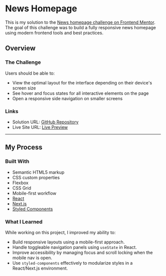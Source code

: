 # News Homepage

This is my solution to the [News homepage challenge on Frontend Mentor](https://www.frontendmentor.io/challenges/news-homepage-H6SWTa1MFl). The goal of this challenge was to build a fully responsive news homepage using modern frontend tools and best practices.


## Overview

### The Challenge

Users should be able to:

- View the optimal layout for the interface depending on their device's screen size
- See hover and focus states for all interactive elements on the page
- Open a responsive side navigation on smaller screens

### Links

- Solution URL: [GitHub Repository](https://github.com/HossamElrawy/News-homepage)
- Live Site URL: [Live Preview]([https://your-live-site-url.com](https://hossamelrawy.github.io/News-homepage/))

---

## My Process

### Built With

- Semantic HTML5 markup
- CSS custom properties
- Flexbox
- CSS Grid
- Mobile-first workflow
- [React](https://reactjs.org/)
- [Next.js](https://nextjs.org/)
- [Styled Components](https://styled-components.com/)

### What I Learned

While working on this project, I improved my ability to:

- Build responsive layouts using a mobile-first approach.
- Handle toggleable navigation panels using `useState` in React.
- Improve accessibility by managing focus and scroll locking when the mobile nav is open.
- Use `styled-components` effectively to modularize styles in a React/Next.js environment.
